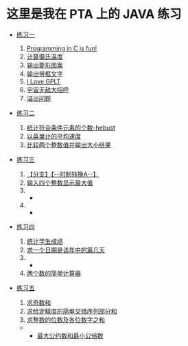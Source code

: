 # 这里是我在 PTA 上的 JAVA 练习

- [练习一](ex01)
    1. [Programming in C is fun!](ex01/Ex01/Main.java)
    2. [计算摄氏温度](ex01/Ex02/Main.java)
    3. [输出菱形图案](ex01/Ex03/Main.java)
    4. [输出带框文字](ex01/Ex04/Main.java)
    5. [I Love GPLT](ex01/Ex05/Main.java)
    6. [宇宙无敌大招呼](ex01/Ex06/Main.java)
    7. [溢出问题](ex01/overflow/)

- [练习二](ex02) 
    1. [统计符合条件元素的个数-hebust](ex02/Ex01/Main.java)
    2. [以英里计的平均速度](ex02/Ex02/Main.java)
    3. [比较两个整数值并输出大小结果](ex02/Ex03/Main.java)

- [练习三](ex03)
    1. [【分支】【--时制转换A--】](ex04/Ex01/Main.java)
    2. [输入四个整数显示最大值](ex04/Ex02/Main.java)
    3. -
    4. -

- [练习四](ex04)
    1. [统计学生成绩](ex04/Ex01/Main.java)
    2. [求一个日期是该年中的第几天](ex04/Ex02/Main.java)
    3. -
    4. [两个数的简单计算器](ex04/Ex04/Main.java)

- [练习五](ex05)
    1. [求奇数和](ex05/Ex01)
    2. [求给定精度的简单交错序列部分和 ](ex05/Ex01)
    3. [求整数的位数及各位数字之和](ex05/Ex01)
    - - [最大公约数和最小公倍数](ex05/Ex01)
